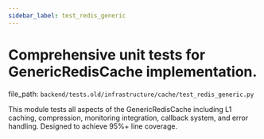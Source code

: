 ```yaml
---
sidebar_label: test_redis_generic
---
```


# Comprehensive unit tests for GenericRedisCache implementation.

  file_path: `backend/tests.old/infrastructure/cache/test_redis_generic.py`

This module tests all aspects of the GenericRedisCache including L1 caching,
compression, monitoring integration, callback system, and error handling.
Designed to achieve 95%+ line coverage.
